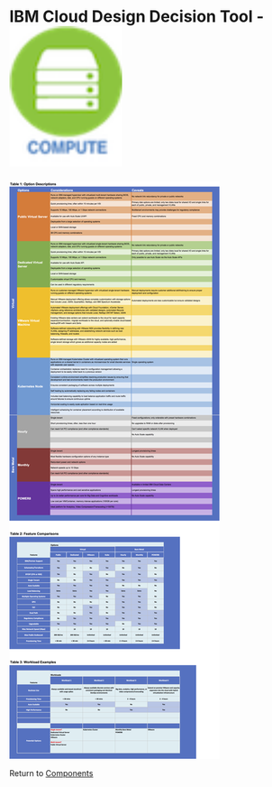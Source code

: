 # IBM Cloud Design Decision Tool - <img src="/images/compute_icon.png" alt="Compute" style="width: 200px;"/>

![Options](/images/compute.png)

Return to [Components](README.md)

